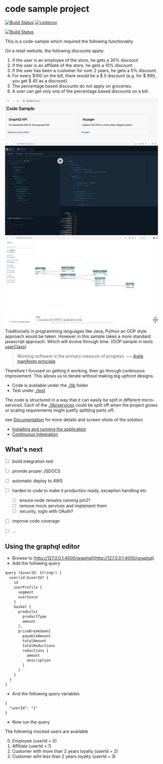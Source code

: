 # code sample project

[![Build Status](https://travis-ci.org/plaenen/code-sample.svg?branch=master)](https://travis-ci.org/plaenen/code-sample)
[![codecov](https://codecov.io/gh/plaenen/code-sample/branch/master/graph/badge.svg)](https://codecov.io/gh/plaenen/code-sample)

[![Build Status](https://dev.azure.com/plaenen0600/code-sample/_apis/build/status/code-sample-CI?branchName=master)](https://dev.azure.com/plaenen0600/code-sample/_build/latest?definitionId=2&branchName=master)

This is a code-sample which required the following functionality

On a retail website, the following discounts apply:
1. If the user is an employee of the store, he gets a 30% discount
2. If the user is an affiliate of the store, he gets a 10% discount
3. If the user has been a customer for over 2 years, he gets a 5% discount.
4. For every $100 on the bill, there would be a $ 5 discount (e.g. for $ 990, you get $ 45 as a discount).
5. The percentage based discounts do not apply on groceries.
6. A user can get only one of the percentage based discounts on a bill.

![home-screen](./docs/img/home-screen.png)
![graphql-client](./docs/img/graphql-client.png)
![class-explorer](./docs/img/class-diagram-dynamic.png)

Traditionally in programming languages like Java, Python an OOP style approach would be taken.
However in this sample takes a more standard javascript approach. Which will evolve through time. 
(OOP sample in tests [userClass](./lib/services/user/userClass.js))

>Working software is the primary measure of progress. 
>~~ [Agile manifesto principle](https://agilemanifesto.org/principles.html)

Therefore I focused on getting it working, then go through continuous improvement. This allows us to iterate without making big upfront designs. 

* Code is available under the [./lib](./lib) folder
* Test under [./test](./test) 

The code is structured in a way that it can easily be split in different micro-services. 
Each of the [./lib/services](./lib/services) could be split off when the project grows or scaling requirements might justify splitting parts off. 

see [Documentation](./docs/readme.md) for more details and screen-shots of the solution

* [Installing and running the application](./docs/install.md)
* [Continuous Integration](./docs/ci-cd.md)

## What's next

* [ ] build integration test
* [ ] provide proper JSDOCS
* [ ] automatic deploy to AWS
* [ ] harden to code to make it production ready, exception handling etc 
  * [ ] ensure node remains running pm2?
  * [ ] remove mock services and implement them
  * [ ] security, login with OAuth?
* [ ] improve code coverage
* [ ] ...


## Using the graphql editor

* Browse to [http://127.0.0.1:4000/graphql](http://127.0.0.1:4000/graphql)
* Add the following query

```
query ($userId: String!) {
  user(id:$userId) {
    id
    userProfile {
      segment
      userSince
    }
    basket {
      products{
        productType
        amount
      },
      priceBreakdown{
        payableAmount
        totalAmount
        totalReductions
        reductions {
          amount
          description
        }
      }
    }
  }
}
```

* And the following query variables

```
{
  "userId": "1"
}
```

* Now run the query

The following mocked users are available

0. Employee (userId = 0)
1. Affiliate (userId = 1)
2. Customer with more than 2 years loyalty (userId = 2)
3. Customer wiht less than 2 years loyalty (userId = 3)



